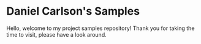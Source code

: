 # Daniel Carlson's Samples
Hello, welcome to my project samples repository! Thank you for taking the time to visit, please have a look around.
